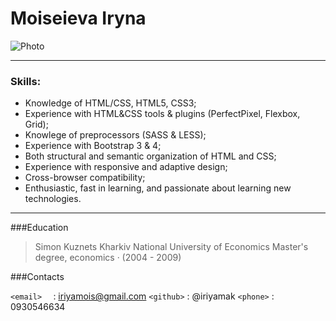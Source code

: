 
# Moiseieva Iryna

![Photo](http://i.piccy.info/i9/0b78283e8e40440d31c5e3d084271649/1600431871/7015/1396816/DSCN2165_240.jpg)

----
### Skills:


-  Knowledge of HTML/CSS, HTML5, CSS3;
-  Experience with HTML&CSS tools & plugins (PerfectPixel, Flexbox, Grid);
-  Knowlege of preprocessors (SASS & LESS);
-  Experience with Bootstrap 3 & 4;
-  Both structural and semantic organization of HTML and CSS;
- Experience with responsive and adaptive design;
- Cross-browser compatibility;
- Enthusiastic, fast in learning, and passionate about learning new technologies.
----


###Education

>Simon Kuznets Kharkiv National University of Economics
Master's degree, economics · (2004 - 2009)


###Contacts

`<email>  `   : iriyamois@gmail.com
`<github>` : @iriyamak
`<phone>` : 0930546634



